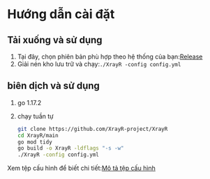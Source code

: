 # Hướng dẫn cài đặt

## Tải xuống và sử dụng

1. Tại đây, chọn phiên bản phù hợp theo hệ thống của bạn:[Release](https://github.com/XrayR-project/XrayR/releases)
2. Giải nén kho lưu trữ và chạy:`./XrayR -config config.yml`

## biên dịch và sử dụng

1. go 1.17.2
2. chạy tuần tự

   ```bash
   git clone https://github.com/XrayR-project/XrayR
   cd XrayR/main
   go mod tidy
   go build -o XrayR -ldflags "-s -w"
   ./XrayR -config config.yml
   ```

Xem tệp cấu hình để biết chi tiết:[Mô tả tệp cấu hình](../../config-AikoXrayR/config.md)

